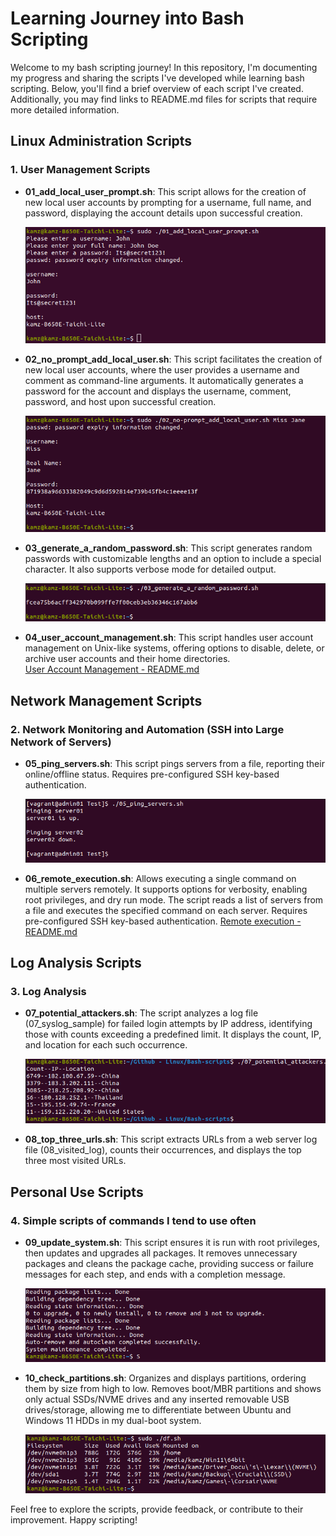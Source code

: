 # Learning Journey into Bash Scripting

Welcome to my bash scripting journey! In this repository, I'm documenting my progress and sharing the scripts I've developed while learning bash scripting. Below, you'll find a brief overview of each script I've created. Additionally, you may find links to README.md files for scripts that require more detailed information.

## Linux Administration Scripts

### 1. User Management Scripts

- **01_add_local_user_prompt.sh**: This script allows for the creation of new local user accounts by prompting for a username, full name, and password, displaying the account details upon successful creation.

  ![Screenshot of terminal once 01_add_local_user_prompt.sh has completed](./add_local.png)

- **02_no_prompt_add_local_user.sh**: This script facilitates the creation of new local user accounts, where the user provides a username and comment as command-line arguments. It automatically generates a password for the account and displays the username, comment, password, and host upon successful creation.

  ![Screenshot of terminal once 02_no-prompt_add_local_user.sh has completed](./no_prompt.png)

- **03_generate_a_random_password.sh**: This script generates random passwords with customizable lengths and an option to include a special character. It also supports verbose mode for detailed output.

  ![Screenshot of terminal once 03_generate_a_random_password.sh has completed](./password1.png)

- **04_user_account_management.sh**: This script handles user account management on Unix-like systems, offering options to disable, delete, or archive user accounts and their home directories.  
  [User Account Management - README.md](https://github.com/Kamzie/User-account-management-script)

## Network Management Scripts

### 2. Network Monitoring and Automation (SSH into Large Network of Servers)

- **05_ping_servers.sh**: This script pings servers from a file, reporting their online/offline status. Requires pre-configured SSH key-based authentication.

  ![Screenshot of terminal once 05_ping_servers.sh has completed](./ping_servers.png)

- **06_remote_execution.sh**: Allows executing a single command on multiple servers remotely. It supports options for verbosity, enabling root privileges, and dry run mode. The script reads a list of servers from a file and executes the specified command on each server. Requires pre-configured SSH key-based authentication.
  [Remote execution - README.md](https://github.com/Kamzie/Remote-execution-script)

## Log Analysis Scripts

### 3. Log Analysis

- **07_potential_attackers.sh**: The script analyzes a log file (07_syslog_sample) for failed login attempts by IP address, identifying those with counts exceeding a predefined limit. It displays the count, IP, and location for each such occurrence.

  ![Screenshot of terminal once 07_potential_attackers.sh has completed](./potential_attackers.png)

- **08_top_three_urls.sh**: This script extracts URLs from a web server log file (08_visited_log), counts their occurrences, and displays the top three most visited URLs.

## Personal Use Scripts

### 4. Simple scripts of commands I tend to use often

- **09_update_system.sh**: This script ensures it is run with root privileges, then updates and upgrades all packages. It removes unnecessary packages and cleans the package cache, providing success or failure messages for each step, and ends with a completion message.

  ![Screenshot of terminal once 09_updated_system.sh has completed](./update_system.png)

- **10_check_partitions.sh**: Organizes and displays partitions, ordering them by size from high to low. Removes boot/MBR partitions and shows only actual SSDs/NVME drives and any inserted removable USB drives/storage, allowing me to differentiate between Ubuntu and Windows 11 HDDs in my dual-boot system.

  ![Screenshot of terminal once 10_check_partitions.sh has completed](./check_partitions.png)

Feel free to explore the scripts, provide feedback, or contribute to their improvement. Happy scripting!
